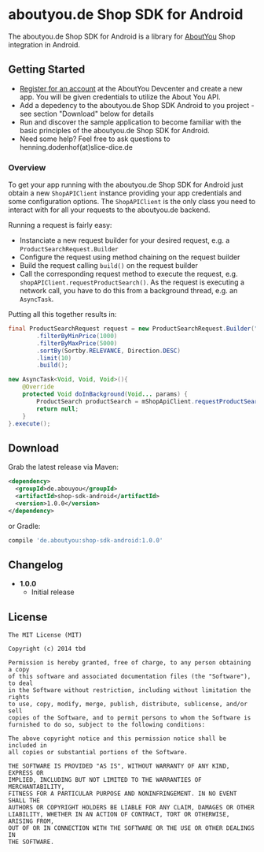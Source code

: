 # aboutyou.de Shop SDK for Android

The aboutyou.de Shop SDK for Android is a library for [AboutYou](http://aboutyou.de) Shop integration in Android.

## Getting Started

* [Register for an account](https://devcenter.aboutyou.de) at the AboutYou Devcenter and create a new app. You will be given credentials to utilize the About You API.
* Add a depedency to the aboutyou.de Shop SDK Android to you project - see section "Download" below for details
* Run and discover the sample application to become familiar with the basic principles of the aboutyou.de Shop SDK for Android.
* Need some help? Feel free to ask questions to henning.dodenhof(at)slice-dice.de

### Overview

To get your app running with the aboutyou.de Shop SDK for Android just obtain a new `ShopAPIClient` instance providing your app credentials and some configuration options. The `ShopAPIClient` is the only class you need to interact with for all your requests to the aboutyou.de backend.
 
Running a request is fairly easy:

* Instanciate a new request builder for your desired request, e.g. a `ProductSearchRequest.Builder`
* Configure the request using method chaining on the request builder
* Build the request calling `build()` on the request builder
* Call the corresponding request method to execute the request, e.g. `shopAPIClient.requestProductSearch()`. As the request is executing a network call, you have to do this from a background thread, e.g. an `AsyncTask`.

Putting all this together results in:
```java
final ProductSearchRequest request = new ProductSearchRequest.Builder("foobar")
        .filterByMinPrice(1000)
        .filterByMaxPrice(5000)
        .sortBy(Sortby.RELEVANCE, Direction.DESC)
        .limit(10)
        .build();

new AsyncTask<Void, Void, Void>(){
    @Override
    protected Void doInBackground(Void... params) {
        ProductSearch productSearch = mShopApiClient.requestProductSearch(request);
        return null;
    }
}.execute();
```

## Download
Grab the latest release via Maven:
```xml
<dependency>
  <groupId>de.abouyou</groupId>
  <artifactId>shop-sdk-android</artifactId>
  <version>1.0.0</version>
</dependency>
```
or Gradle:
```groovy
compile 'de.aboutyou:shop-sdk-android:1.0.0'
```

## Changelog
* **1.0.0**
    * Initial release

## License

    The MIT License (MIT)
    
    Copyright (c) 2014 tbd
    
    Permission is hereby granted, free of charge, to any person obtaining a copy
    of this software and associated documentation files (the "Software"), to deal
    in the Software without restriction, including without limitation the rights
    to use, copy, modify, merge, publish, distribute, sublicense, and/or sell
    copies of the Software, and to permit persons to whom the Software is
    furnished to do so, subject to the following conditions:
    
    The above copyright notice and this permission notice shall be included in
    all copies or substantial portions of the Software.
    
    THE SOFTWARE IS PROVIDED "AS IS", WITHOUT WARRANTY OF ANY KIND, EXPRESS OR
    IMPLIED, INCLUDING BUT NOT LIMITED TO THE WARRANTIES OF MERCHANTABILITY,
    FITNESS FOR A PARTICULAR PURPOSE AND NONINFRINGEMENT. IN NO EVENT SHALL THE
    AUTHORS OR COPYRIGHT HOLDERS BE LIABLE FOR ANY CLAIM, DAMAGES OR OTHER
    LIABILITY, WHETHER IN AN ACTION OF CONTRACT, TORT OR OTHERWISE, ARISING FROM,
    OUT OF OR IN CONNECTION WITH THE SOFTWARE OR THE USE OR OTHER DEALINGS IN
    THE SOFTWARE.
